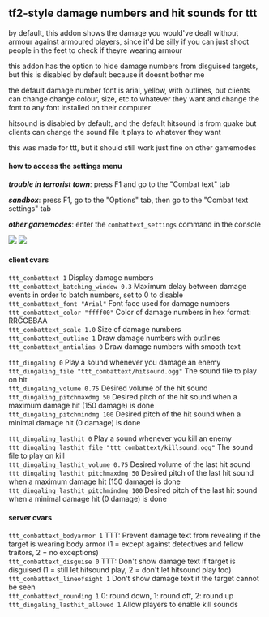 ## tf2-style damage numbers and hit sounds for ttt

by default, this addon shows the damage you would've dealt without armour against armoured players, since it'd be silly if you can just shoot people in the feet to check if theyre wearing armour

this addon has the option to hide damage numbers from disguised targets, but this is disabled by default because it doesnt bother me

the default damage number font is arial, yellow, with outlines, but clients can change change colour, size, etc to whatever they want and change the font to any font installed on their computer

hitsound is disabled by default, and the default hitsound is from quake but clients can change the sound file it plays to whatever they want

this was made for ttt, but it should still work just fine on other gamemodes

#### how to access the settings menu

***trouble in terrorist town***: press F1 and go to the "Combat text" tab

***sandbox***: press F1, go to the "Options" tab, then go to the "Combat text settings" tab

***other gamemodes***: enter the `combattext_settings` command in the console

![](https://user-images.githubusercontent.com/52103358/104728539-fba8d980-5771-11eb-99a9-7f6a18c943af.png)
![](https://user-images.githubusercontent.com/52103358/104728561-08c5c880-5772-11eb-9381-85ce170fd8d1.png)

#### client cvars
`ttt_combattext 1` Display damage numbers  
`ttt_combattext_batching_window 0.3` Maximum delay between damage events in order to batch numbers, set to 0 to disable  
`ttt_combattext_font "Arial"` Font face used for damage numbers  
`ttt_combattext_color "ffff00"` Color of damage numbers in hex format: RRGGBBAA  
`ttt_combattext_scale 1.0` Size of damage numbers  
`ttt_combattext_outline 1` Draw damage numbers with outlines  
`ttt_combattext_antialias 0` Draw damage numbers with smooth text  

`ttt_dingaling 0` Play a sound whenever you damage an enemy  
`ttt_dingaling_file "ttt_combattext/hitsound.ogg"` The sound file to play on hit  
`ttt_dingaling_volume 0.75` Desired volume of the hit sound  
`ttt_dingaling_pitchmaxdmg 50` Desired pitch of the hit sound when a maximum damage hit (150 damage) is done  
`ttt_dingaling_pitchmindmg 100` Desired pitch of the hit sound when a minimal damage hit (0 damage) is done  

`ttt_dingaling_lasthit 0` Play a sound whenever you kill an enemy  
`ttt_dingaling_lasthit_file "ttt_combattext/killsound.ogg"` The sound file to play on kill  
`ttt_dingaling_lasthit_volume 0.75` Desired volume of the last hit sound  
`ttt_dingaling_lasthit_pitchmaxdmg 50` Desired pitch of the last hit sound when a maximum damage hit (150 damage) is done  
`ttt_dingaling_lasthit_pitchmindmg 100` Desired pitch of the last hit sound when a minimal damage hit (0 damage) is done  

#### server cvars
`ttt_combattext_bodyarmor 1` TTT: Prevent damage text from revealing if the target is wearing body armor (1 = except against detectives and fellow traitors, 2 = no exceptions)  
`ttt_combattext_disguise 0` TTT: Don't show damage text if target is disguised (1 = still let hitsound play, 2 = don't let hitsound play too)  
`ttt_combattext_lineofsight 1` Don't show damage text if the target cannot be seen  
`ttt_combattext_rounding 1` 0: round down, 1: round off, 2: round up  
`ttt_dingaling_lasthit_allowed 1` Allow players to enable kill sounds  
